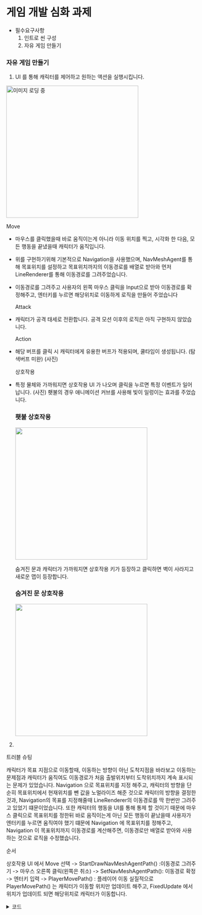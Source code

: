 <h1>게임 개발 심화 과제</h1> 

- 필수요구사항
    1. 인트로 씬 구성
    2. 자유 게임 만들기
     

<h3>자유 게임 만들기</h3>

1. UI 를 통해 캐릭터를 제어하고 원하는 액션을 실행시킵니다.
   
  <p>
  <img src="https://github.com/hygge31/CodingTest_Csharp/assets/121877159/cd4868b1-a19a-4b0a-b83d-9ab2ab10e2d0" width="350px" alt="이미지 로딩 중" />
  </p>
  
  Move
- 마우스를 클릭했을때 바로 움직이는게 아니라 이동 위치를 찍고, 시각화 한 다음, 모든 행동을 끝냈을때 캐릭터가 움직입니다.
- 위를 구현하기위해 기본적으로 Navigation을 사용했으며, NavMeshAgent를 통해 목표위치를 설정하고 목표위치까지의 이동경로를 배열로 받아와 먼저 LineRenderer를 통해 이동경로를 그려주었습니다.
- 이동경로를 그려주고 사용자의 왼쪽 마우스 클릭을 Input으로 받아 이동경로를 확정해주고, 엔터키를 누르면 해당위치로 이동하게 로직을 만들어 주었습니다

   Attack
- 캐릭터가 공격 태세로 전환합니다. 공격 모션 이후의 로직은 아직 구현하지 않았습니다.

   Action
- 해당 버프를 클릭 시 캐릭터에게 유용한 버프가 적용되며, 쿨타임이 생성됩니다. (탐색버프 미완) (사진)

   상호작용
- 특정 물체와 가까워지면 상호작용 UI 가 나오며 클릭을 누르면 특정 이벤트가 일어납니다.
  (사진)
  횃불의 경우 애니메이션 커브를 사용해 빛이 일렁이는 효과를 주었습니다.
  <p>
      <h3>횃불 상호작용</h3>
  <img src="https://github.com/hygge31/CodingTest_Csharp/assets/121877159/f2ab462e-cf9b-4e0f-ba5c-8ef23d5ef81f" width="350px" />
  </p>
  숨겨진 문과 캐릭터가 가까워지면 상호작용 키가 등장하고 클릭하면 벽이 사라지고 새로운 맵이 등장합니다.
   <p>
      <h3>숨겨진 문 상호작용</h3>
  <img src="https://github.com/hygge31/CodingTest_Csharp/assets/121877159/b9d5d8d4-b51c-4e40-998f-be6dcc6a0fe8" width="350px" />
  </p>
 

2. 

트러블 슈팅
 
캐릭터가 목표 지점으로 이동할때,  이동하는 방향이 아닌 도착지점을 바라보고 이동하는 문제점과 캐릭터가 움직여도 이동경로가 처음 출발위치부터 도착위치까지 계속 표시되는 문제가 있었습니다.
Navigation 으로 목표위치를 지정 해주고, 캐릭터의 방향을 단순히 목표위치에서 현재위치를 뺀 값을 노멀라이즈 해준 것으로 캐릭터의 방향을 결정한 것과,
Navigation의 목표를 지정해줄때 LineRenderer의 이동경로를 딱 한번만 그려주고 있었기 떄문이었습니다.
또한 캐릭터의 행동을 UI를 통해 통제 할 것이기 때문에 마우스 클릭으로 목표위치를 정한뒤 바로 움직이는게 아닌 모든 행동이 끝났을때 사용자가 엔터키를 누르면 움직여야 했기 떄문에
Navigation 에 목표위치를 정해주고, Navigation 이 목표위치까지 이동경로를 계산해주면, 이동경로만 배열로 받아와 사용하는 것으로 로직을 수정했습니다.

순서

상호작용 UI 에서 Move 선택 -> StartDrawNavMeshAgentPath() :이동경로 그려주기 -> 마우스 오른쪽 클릭(왼쪽은 취소) -> SetNavMeshAgentPath(): 이동경로 확정 -> 엔터키 입력 -> PlayerMovePath() : 플레이어 이동
실질적으로 PlayerMovePath() 는 캐릭터가 이동할 위치만 업데이트 해주고, FixedUpdate 에서 위치가 업데이트 되면 해당위치로 캐릭터가 이동합니다.

<details>
  <summary>코드</summary>

      void NavMeshAgentPath()
    {
        paths = navMeshAgent.path.corners;
        moveReady = true;
    }

     void PlayerMovePath()
    {
        StartCoroutine(PlayerMovePathCo());
    }

    IEnumerator PlayerMovePathCo()
    {
        UIManager.Instance.infoText.text = "이동중";
        isMoveing = true;
        moveReady = false;
        playerAnimationController.animator.SetBool("isWalking", true);
        for (int i = 1; i < paths.Length; i++)
        {
            Vector3 dir = (paths[i] - transform.position).normalized;
            moveDir = dir;
            float distance = Vector3.Distance(transform.position, paths[i]);
            arrivalPoint = paths[i];
            while (distance > 0.1f)
            {
                RotateForward(paths[i]);
                if ((paths[i] - transform.position).normalized != dir)
                {
                    dir = (paths[i] - transform.position).normalized;
                    moveDir = dir;
                }
                distance = Vector3.Distance(transform.position, paths[i]);
                UpdateLineRenderer(navMeshAgent.path.corners);

                yield return null;
            }

        }

        playerAnimationController.animator.SetBool("isWalking", false);
        ClearDrawNavMeshPath();
        UIManager.Instance.Reset();
    }

     void UpdateLineRenderer(Vector3[] paths) //경로 그려주기
    {
        lineRenderer.enabled = true;
        Debug.Log(paths.Length);
        lineRenderer.positionCount = paths.Length;
        for (int i = 0; i < paths.Length; i++)
        {
            lineRenderer.SetPosition(i, paths[i]);
        }

    }

</details>
